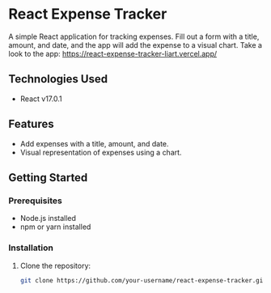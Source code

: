 # React Expense Tracker

A simple React application for tracking expenses. Fill out a form with a title, amount, and date, and the app will add the expense to a visual chart.
Take a look to the app: https://react-expense-tracker-liart.vercel.app/
## Technologies Used

- React v17.0.1

## Features

- Add expenses with a title, amount, and date.
- Visual representation of expenses using a chart.

## Getting Started

### Prerequisites

- Node.js installed
- npm or yarn installed

### Installation

1. Clone the repository:

   ```bash
   git clone https://github.com/your-username/react-expense-tracker.git
